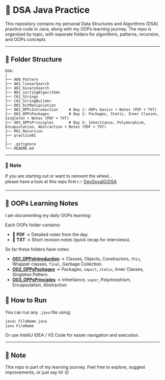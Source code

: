# 🧠 DSA Java Practice

This repository contains my personal Data Structures and Algorithms (DSA) practice code in Java, along with my OOPs learning journey.
The repo is organized by topic, with separate folders for algorithms, patterns, recursion, and OOPs concepts

---

## 📁 Folder Structure
```
DSA:
│
├── A00_Pattern
├── A01_linearSearch
├── A02_binarySearch
├── B01_sortingAlgorithms
├── C01_Strings
├── C02_StringBuilder
├── D01_bitManipulation
├── O01_OPPsIntroduction     # Day 1: OOPs basics + Notes (PDF + TXT)
├── O02_OPPsPackages         # Day 2: Packages, Static, Inner Classes, Singleton + Notes (PDF + TXT)
├── O03_OPPsPrinciples       # Day 3: Inheritance, Polymorphism, Encapsulation, Abstraction + Notes (PDF + TXT)
├── R01_Recursion
├── practice01
│
├── .gitignore
└── README.md

```
---
### 📌 Note  
If you are starting out or want to reinvent the wheel...  
please have a look at this repo first 👉 [DevGoyalG/DSA](https://github.com/DevGoyalG/DSA)


---

## 📘 OOPs Learning Notes  

I am documenting my daily OOPs learning:  

Each OOPs folder contains:  
- 📄 **PDF** → Detailed notes from the day.  
- 📝 **TXT** → Short revision notes (quick recap for interviews).  

So far these folders have notes:  

- [**O01_OPPsIntroduction**](./O01_OPPsIntroduction) → Classes, Objects, Constructors, `this`, Wrapper classes, `final`, Garbage Collection.  
- [**O02_OPPsPackages**](./O02_OPPsPackages) → Packages, `import`, `static`, Inner Classes, Singleton Pattern.
- [**O03_OPPsPrinciples**](./O03_OPPsPrinciples) → Inheritance, `super`, Polymorphism, Encapsulation, Abstraction


## 🚀 How to Run

You can run any `.java` file using:

```bash
javac FileName.java
java FileName
```
Or use IntelliJ IDEA / VS Code for easier navigation and execution.

---
## 🙌 Note

This repo is part of my learning journey.
Feel free to explore, suggest improvements, or just say hi! 😊

